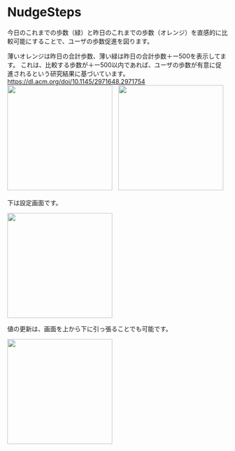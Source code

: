 # NudgeSteps

今日のこれまでの歩数（緑）と昨日のこれまでの歩数（オレンジ）を直感的に比較可能にすることで、ユーザの歩数促進を図ります。

薄いオレンジは昨日の合計歩数、薄い緑は昨日の合計歩数＋ー500を表示してます。
これは、比較する歩数が＋ー500以内であれば、ユーザの歩数が有意に促進されるという研究結果に基づいています。https://dl.acm.org/doi/10.1145/2971648.2971754
<img src="https://user-images.githubusercontent.com/66407509/224329565-5affd192-d8e6-43a2-8b09-ac9b5dd90f36.PNG" width="240">　<img src="https://user-images.githubusercontent.com/66407509/224329514-dbd6589d-24b3-4ed5-8e4d-818727755e87.PNG" width="240">


下は設定画面です。

<img src="https://user-images.githubusercontent.com/66407509/224329605-4463892e-a2ba-43bc-b010-9c64cd957bd8.PNG" width="240">

値の更新は、画面を上から下に引っ張ることでも可能です。

<img src="https://user-images.githubusercontent.com/66407509/224332807-6ebddf43-1242-42fa-87fe-a5c0aea981d8.PNG" width="240">
